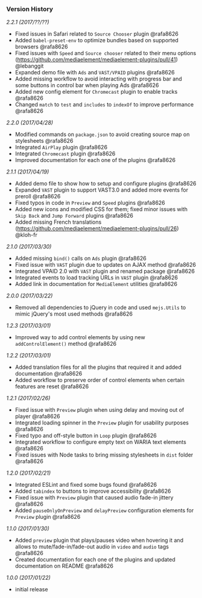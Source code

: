 ### Version History

*2.2.1 (2017/??/??)*

* Fixed issues in Safari related to `Source Chooser` plugin @rafa8626
* Added `babel-preset-env` to optimize bundles based on supported browsers @rafa8626
* Fixed issues with `Speed` and `Source chooser` related to their menu options (https://github.com/mediaelement/mediaelement-plugins/pull/41) @lebanggit
* Expanded demo file with `Ads` and `VAST/VPAID` plugins @rafa8626
* Added missing workflow to avoid interacting with progress bar and some buttons in control bar when playing Ads @rafa8626
* Added new config element for `Chromecast` plugin to enable tracks @rafa8626
* Changed `match` to `test` and `includes` to `indexOf` to improve performance @rafa8626

*2.2.0 (2017/04/28)*

* Modified commands on `package.json` to avoid creating source map on stylesheets @rafa8626
* Integrated `AirPlay` plugin @rafa8626
* Integrated `Chromecast` plugin @rafa8626
* Improved documentation for each one of the plugins @rafa8626

*2.1.1 (2017/04/19)*

* Added demo file to show how to setup and configure plugins @rafa8626
* Expanded `VAST` plugin to support VAST3.0 and added more events for preroll @rafa8626
* Fixed typos in code in `Preview` and `Speed` plugins @rafa8626
* Added new icons and modified CSS for them; fixed minor issues with `Skip Back` and `Jump Forward` plugins @rafa8626
* Added missing French translations (https://github.com/mediaelement/mediaelement-plugins/pull/26) @kloh-fr

*2.1.0 (2017/03/30)*

* Added missing `bind()` calls on `Ads` plugin @rafa8626
* Fixed issue with `VAST` plugin due to updates on AJAX method @rafa8626
* Integrated VPAID 2.0 with `VAST` plugin and renamed package @rafa8626  
* Integrated events to load tracking URLs in `VAST` plugin @rafa8626
* Added link in documentation for `MediaElement` utilities  @rafa8626

*2.0.0 (2017/03/22)*

* Removed all dependencies to jQuery in code and used `mejs.Utils` to mimic jQuery's most used methods @rafa8626

*1.2.3 (2017/03/01)*

* Improved way to add control elements by using new `addControlElement()` method @rafa8626

*1.2.2 (2017/03/01)*

* Added translation files for all the plugins that required it and added documentation @rafa8626 
* Added workflow to preserve order of control elements when certain features are reset @rafa8626

*1.2.1 (2017/02/26)*

* Fixed issue with `Preview` plugin when using delay and moving out of player @rafa8626
* Integrated loading spinner in the `Preview` plugin for usability purposes @rafa8626
* Fixed typo and off-style button in `Loop` plugin @rafa8626
* Integrated workflow to configure empty text on WARIA text elements @rafa8626
* Fixed issues with Node tasks to bring missing stylesheets in `dist` folder @rafa8626

*1.2.0 (2017/02/21)*

* Integrated ESLint and fixed some bugs found @rafa8626
* Added `tabindex` to buttons to improve accessibility @rafa8626
* Fixed issue with `Preview` plugin that caused audio fade-in jittery @rafa8626
* Added `pauseOnlyOnPreview` and `delayPreview` configuration elements for `Preview` plugin @rafa8626

*1.1.0 (2017/01/30)*

* Added `preview` plugin that plays/pauses video when hovering it and allows to mute/fade-in/fade-out audio in `video` and `audio` tags @rafa8626
* Created documentation for each one of the plugins and updated documentation on README @rafa8626

*1.0.0 (2017/01/22)*

* initial release
